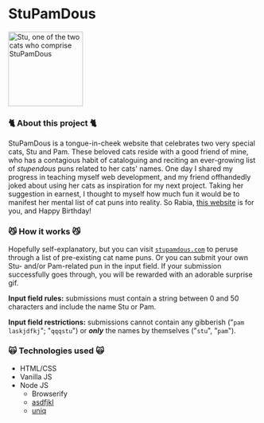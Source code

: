 # StuPamDous

<img src="https://i.ibb.co/sqc2L5F/7.png" alt="Stu, one of the two cats who comprise StuPamDous" style="max-width: 100%;" height="150">

### 🐈 About this project 🐈

StuPamDous is a tongue-in-cheek website that celebrates two very special cats, Stu and Pam. These beloved cats reside with a good friend of mine, who has a contagious habit of cataloguing and reciting an ever-growing list of *stupendous* puns related to her cats' names. One day I shared my progress in teaching myself web development, and my friend offhandedly joked about using her cats as inspiration for my next project. Taking her suggestion in earnest, I thought to myself how much fun it would be to manifest her mental list of cat puns into reality. So Rabia, [this website](https://stupamdous.com/) is for you, and Happy Birthday!

### 😼 How it works 😼
Hopefully self-explanatory, but you can visit [`stupamdous.com`](https://stupamdous.com/) to peruse through a list of pre-existing cat name puns. Or you can submit your own Stu- and/or Pam-related pun in the input field. If your submission successfully goes through, you will be rewarded with an adorable surprise gif.

**Input field rules:** submissions must contain a string between 0 and 50 characters and include the name Stu or Pam. 

**Input field restrictions:** submissions cannot contain any gibberish ("`pam laskjdfkj`"; "`qqqstu`") or ***only*** the names by themselves ("`stu`", "`pam`").

### 🙀 Technologies used 🙀

- HTML/CSS
- Vanilla JS
- Node JS
  - Browserify
  - [asdfjkl](https://www.npmjs.com/package/asdfjkl)
  - [uniq](https://www.npmjs.com/package/uniq)
